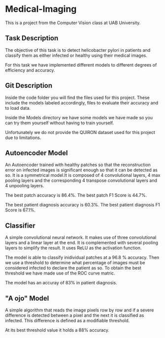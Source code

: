 # Medical-Imaging
This is a project from the Computer Vision class at UAB University.

## Task Description
The objective of this task is to detect helicobacter pylori in patients and 
classify them as either infected or healthy using their medical images.

For this task we have implemented different models to different degrees of 
efficiency and accuracy.

## Git Description
Inside the code folder you will find the files used for this project.
These include the models labeled accordingly, files to evaluate their
accuracy and to load data. 

Inside the Models directory we have some models we have made so you can 
try them yourself without having to train yourself.

Unfortunately we do not provide the QUIRON dataset used for this project 
due to limitations.

## Autoencoder Model
An Autoencoder trained with healthy patches so that the reconstruction 
error on infected images is significant enough so that it can be 
detected as so. It is a symmetrical model.It is composed of 4 convolutional 
layers, 4 max pooling layers and the corresponding 4 transpose convolutional 
layers and 4 unpooling layers. 

The best patch accuracy is 86.4%.
The best patch F1 Score is 44.7%.

The best patient diagnosis accuracy is 60.3%.
The best patient diagnosis F1 Score is 67.1%.

## Classifier
A simple convolutional neural network. 
It makes use of three convolutional layers and a linear layer at the end. 
It is complemented with several pooling layers to simplify the result.
It uses ReLU as the activation function.

The model is able to classify inidividual patches at a 96.8 % accuracy. 
Then we use a threshold to determine what percentage of images must be
considered infected to declare the patient as so. To obtain the best
threshold we have made use of the ROC curve matric. 

The model has an accuray of 83% in patient diagnosis.

## "A ojo" Model
A simple algorithm that reads the image pixels row by row and if a severe difference
is detected between a pixel and the next it is classified as infected. This difference
is defined as a modifiable threshold.

At its best threshold value it holds a 88% accuracy.

